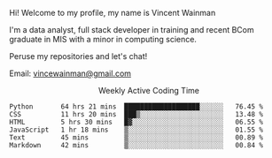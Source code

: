 Hi! Welcome to my profile, my name is Vincent Wainman

I'm a data analyst, full stack developer in training and recent BCom graduate in MIS with a minor in computing science. 

Peruse my repositories and let's chat!

Email: vincewainman@gmail.com

<p align="center"> Weekly Active Coding Time </p>
<!--START_SECTION:waka-->

```text
Python       64 hrs 21 mins  ███████████████████░░░░░░   76.45 %
CSS          11 hrs 20 mins  ███▒░░░░░░░░░░░░░░░░░░░░░   13.48 %
HTML         5 hrs 30 mins   █▓░░░░░░░░░░░░░░░░░░░░░░░   06.55 %
JavaScript   1 hr 18 mins    ▒░░░░░░░░░░░░░░░░░░░░░░░░   01.55 %
Text         45 mins         ▒░░░░░░░░░░░░░░░░░░░░░░░░   00.89 %
Markdown     42 mins         ▒░░░░░░░░░░░░░░░░░░░░░░░░   00.84 %
```

<!--END_SECTION:waka-->
